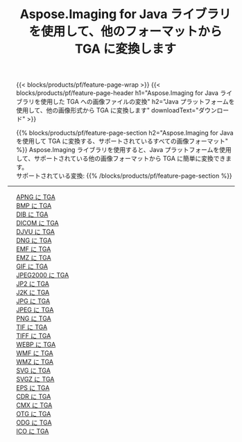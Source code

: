 ﻿---
title: Aspose.Imaging for Java ライブラリを使用して、他のフォーマットから TGA に変換します 
weight: 3920
url: /ja/java/conversion/to/tga 
lang: ja
langdirlevel: 2
locales: zh-hans,ja,it,ru,de,es,fr,nl,id,lt,pl,pt,vi,tr,ko,zh-hant,ar,hi,th,sv,cs,uk,he
description: Aspose.Imaging を使用すると、Java を使用して他のフォーマットから TGA に変換できます。
---

{{< blocks/products/pf/feature-page-wrap >}}
{{< blocks/products/pf/feature-page-header h1="Aspose.Imaging for Java ライブラリを使用した TGA への画像ファイルの変換" h2="Java プラットフォームを使用して、他の画像形式から TGA に変換します" downloadText="ダウンロード" >}}


{{% blocks/products/pf/feature-page-section  h2="Aspose.Imaging for Java を使用して TGA に変換する、サポートされているすべての画像フォーマット" %}}
Aspose.Imaging ライブラリを使用すると、Java プラットフォームを使用して、サポートされている他の画像フォーマットから TGA に簡単に変換できます。
<br/>
サポートされている変換:
{{% /blocks/products/pf/feature-page-section %}}
<div class="container-fluid productfamilypage bg-gray">
    <div class="convertypes bg-gray agp-content section">
        <div class="container">
		<hr style="margin-left:-20px;"/>
		<div class="row other-converters">
		    <div class='col-md-2 other-converter remove-lp remove-rp'><a href="/imaging/ja/java/conversion/apng-to-tga" >APNG に TGA</a></div>
<div class='col-md-2 other-converter remove-lp remove-rp'><a href="/imaging/ja/java/conversion/bmp-to-tga" >BMP に TGA</a></div>
<div class='col-md-2 other-converter remove-lp remove-rp'><a href="/imaging/ja/java/conversion/dib-to-tga" >DIB に TGA</a></div>
<div class='col-md-2 other-converter remove-lp remove-rp'><a href="/imaging/ja/java/conversion/dicom-to-tga" >DICOM に TGA</a></div>
<div class='col-md-2 other-converter remove-lp remove-rp'><a href="/imaging/ja/java/conversion/djvu-to-tga" >DJVU に TGA</a></div>
<div class='col-md-2 other-converter remove-lp remove-rp'><a href="/imaging/ja/java/conversion/dng-to-tga" >DNG に TGA</a></div>
<div class='col-md-2 other-converter remove-lp remove-rp'><a href="/imaging/ja/java/conversion/emf-to-tga" >EMF に TGA</a></div>
<div class='col-md-2 other-converter remove-lp remove-rp'><a href="/imaging/ja/java/conversion/emz-to-tga" >EMZ に TGA</a></div>
<div class='col-md-2 other-converter remove-lp remove-rp'><a href="/imaging/ja/java/conversion/gif-to-tga" >GIF に TGA</a></div>
<div class='col-md-2 other-converter remove-lp remove-rp'><a href="/imaging/ja/java/conversion/jpeg2000-to-tga" >JPEG2000 に TGA</a></div>
<div class='col-md-2 other-converter remove-lp remove-rp'><a href="/imaging/ja/java/conversion/jp2-to-tga" >JP2 に TGA</a></div>
<div class='col-md-2 other-converter remove-lp remove-rp'><a href="/imaging/ja/java/conversion/j2k-to-tga" >J2K に TGA</a></div>
<div class='col-md-2 other-converter remove-lp remove-rp'><a href="/imaging/ja/java/conversion/jpg-to-tga" >JPG に TGA</a></div>
<div class='col-md-2 other-converter remove-lp remove-rp'><a href="/imaging/ja/java/conversion/jpeg-to-tga" >JPEG に TGA</a></div>
<div class='col-md-2 other-converter remove-lp remove-rp'><a href="/imaging/ja/java/conversion/png-to-tga" >PNG に TGA</a></div>
<div class='col-md-2 other-converter remove-lp remove-rp'><a href="/imaging/ja/java/conversion/tif-to-tga" >TIF に TGA</a></div>
<div class='col-md-2 other-converter remove-lp remove-rp'><a href="/imaging/ja/java/conversion/tiff-to-tga" >TIFF に TGA</a></div>
<div class='col-md-2 other-converter remove-lp remove-rp'><a href="/imaging/ja/java/conversion/webp-to-tga" >WEBP に TGA</a></div>
<div class='col-md-2 other-converter remove-lp remove-rp'><a href="/imaging/ja/java/conversion/wmf-to-tga" >WMF に TGA</a></div>
<div class='col-md-2 other-converter remove-lp remove-rp'><a href="/imaging/ja/java/conversion/wmz-to-tga" >WMZ に TGA</a></div>
<div class='col-md-2 other-converter remove-lp remove-rp'><a href="/imaging/ja/java/conversion/svg-to-tga" >SVG に TGA</a></div>
<div class='col-md-2 other-converter remove-lp remove-rp'><a href="/imaging/ja/java/conversion/svgz-to-tga" >SVGZ に TGA</a></div>
<div class='col-md-2 other-converter remove-lp remove-rp'><a href="/imaging/ja/java/conversion/eps-to-tga" >EPS に TGA</a></div>
<div class='col-md-2 other-converter remove-lp remove-rp'><a href="/imaging/ja/java/conversion/cdr-to-tga" >CDR に TGA</a></div>
<div class='col-md-2 other-converter remove-lp remove-rp'><a href="/imaging/ja/java/conversion/cmx-to-tga" >CMX に TGA</a></div>
<div class='col-md-2 other-converter remove-lp remove-rp'><a href="/imaging/ja/java/conversion/otg-to-tga" >OTG に TGA</a></div>
<div class='col-md-2 other-converter remove-lp remove-rp'><a href="/imaging/ja/java/conversion/odg-to-tga" >ODG に TGA</a></div>
<div class='col-md-2 other-converter remove-lp remove-rp'><a href="/imaging/ja/java/conversion/ico-to-tga" >ICO に TGA</a></div>
                </div>
        </div>
    </div>
</div>
<br/>

